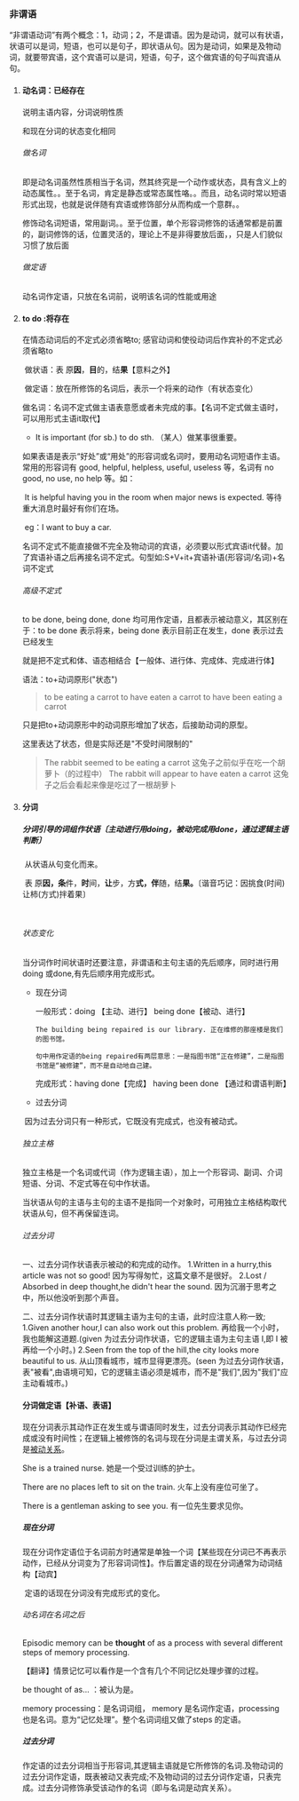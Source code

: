 ### 非谓语

   “非谓语动词”有两个概念：1，动词；2，不是谓语。因为是动词，就可以有状语，状语可以是词，短语，也可以是句子，即状语从句。因为是动词，如果是及物动词，就要带宾语，这个宾语可以是词，短语，句子，这个做宾语的句子叫宾语从句。

1. #### 动名词：已经存在

   说明主语内容，分词说明性质

   和现在分词的状态变化相同

   ###### 做名词

   ​       即是动名词虽然性质相当于名词，然其终究是一个动作或状态，具有含义上的动态属性。。至于名词，肯定是静态或常态属性咯。。而且，动名词时常以短语形式出现，也就是说伴随有宾语或修饰部分从而构成一个意群。。

   ​       修饰动名词短语，常用副词。。至于位置，单个形容词修饰的话通常都是前置的，副词修饰的话，位置灵活的，理论上不是非得要放后面，，只是人们貌似习惯了放后面

   

   

   ###### 做定语

    动名词作定语，只放在名词前，说明该名词的性能或用途

2. #### to do  :将存在

   在情态动词后的不定式必须省略to; 感官动词和使役动词后作宾补的不定式必须省略to

   ​    做状语：表 原**因**，**目**的，结**果**【意料之外】

   ​    做定语：放在所修饰的名词后，表示一个将来的动作（有状态变化）

   

   

   ​    做名词：名词不定式做主语表意愿或者未完成的事。【名词不定式做主语时，可以用形式主语it取代】

   - It is important (for sb.) to do sth. （某人）做某事很重要。

   如果表语是表示“好处”或“用处”的形容词或名词时，要用动名词短语作主语。常用的形容词有 good, helpful, helpless, useful, useless 等，名词有 no good, no use, no help 等。如：

   ​       It is helpful having you in the room when major news is expected. 等待重大消息时最好有你们在场。

   

   ​      eg：I want to buy a car.

   ​         名词不定式不能直接做不完全及物动词的宾语，必须要以形式宾语it代替。加了宾语补语之后再接名词不定式。句型如:S+V+it+宾语补语(形容词/名词)+名词不定式

   ######      高级不定式

   to be done, being done, done 均可用作定语，且都表示被动意义，其区别在于：to be done 表示将来，being done 表示目前正在发生，done 表示过去已经发生

   就是把不定式和体、语态相结合【一般体、进行体、完成体、完成进行体】

   语法：to+动词原形("状态")

   > to be eating a carrot
   > to have eaten a carrot
   > to have been eating a carrot

   只是把to+动词原形中的动词原形增加了状态，后接助动词的原型。

   这里表达了状态，但是实际还是"不受时间限制的"

   > The rabbit seemed to be eating a carrot
   > 这兔子之前似乎在吃一个胡萝卜（的过程中）
   > The rabbit will appear to have eaten a carrot
   > 这兔子之后会看起来像是吃过了一根胡萝卜

3. #### 分词

   

   ##### 分词引导的词组作状语〔主动进行用doing，被动完成用done，通过逻辑主语判断〕

   ​           从状语从句变化而来。

   ​           表 原**因，条**件，**时**间，**让**步，方**式，伴**随，结**果。**〔谐音巧记：因挑食(时间)让柿(方式)拌着果〕

   ​       

   

   ######   状态变化

   ​        当分词作时间状语时还要注意，非谓语和主句主语的先后顺序，同时进行用doing 或done,有先后顺序用完成形式。

   - 现在分词

     一般形式：doing 【主动、进行】        being done【被动、进行】

     ```
     The building being repaired is our library. 正在维修的那座楼是我们的图书馆。
     
     句中用作定语的being repaired有两层意思：一是指图书馆“正在修建”，二是指图书馆是“被修建”，而不是自动地自己建。
     ```

     完成形式：having  done【完成】    having  been done   【通过和谓语判断】

   - 过去分词

   ​                          因为过去分词只有一种形式，它既没有完成式，也没有被动式。

   

   ###### 独立主格

   ​       独立主格是一个名词或代词（作为逻辑主语），加上一个形容词、副词、介词短语、分词、不定式等在句中作状语。

   ​       当状语从句的主语与主句的主语不是指同一个对象时，可用独立主格结构取代状语从句，但不再保留连词。

   ###### 过去分词

   一、过去分词作状语表示被动的和完成的动作。
   1.Written in a hurry,this article was not so good!
   因为写得匆忙，这篇文章不是很好。
   2.Lost / Absorbed in deep thought,he didn't hear the sound.
   因为沉溺于思考之中，所以他没听到那个声音。

   二、过去分词作状语时其逻辑主语为主句的主语，此时应注意人称一致;
   1.Given another hour,I can also work out this problem.
   再给我一个小时，我也能解这道题.(given 为过去分词作状语，它的逻辑主语为主句主语 I,即 I 被再给一个小时。)
   2.Seen from the top of the hill,the city looks more beautiful to us.
   从山顶看城市，城市显得更漂亮。(seen 为过去分词作状语，表"被看",由语境可知，它的逻辑主语必须是城市，而不是"我们",因为"我们"应主动看城市。)

   ####  分词做定语【补语、表语】

   现在分词表示其动作正在发生或与谓语同时发生，过去分词表示其动作已经完成或没有时间性；在逻辑上被修饰的名词与现在分词是主谓关系，与过去分词是[被动关系](http://www.yygrammar.com/Article/non/)。

   She is a trained nurse. 她是一个受过训练的护士。

   There are no places left to sit on the train. 火车上没有座位可坐了。

   There is a gentleman asking to see you. 有一位先生要求见你。

   ##### 现在分词

   ​     现在分词作定语位于名词前方时通常是单独一个词【某些现在分词已不再表示动作，已经从分词变为了形容词词性】。作后置定语的现在分词通常为动词结构【动宾】

   ​     定语的话现在分词没有完成形式的变化。

   ###### 动名词在名词之后

   Episodic memory can be **thought** of as a process with several different steps of memory processing.
   
   【翻译】情景记忆可以看作是一个含有几个不同记忆处理步骤的过程。
   
   be thought of as... ：被认为是。
   
   memory processing：是名词词组， memory 是名词作定语，processing 也是名词。意为“记忆处理”。整个名词词组又做了steps 的定语。
   
   ##### 过去分词
   
   ​        作定语的过去分词相当于形容词,其逻辑主语就是它所修饰的名词.及物动词的过去分词作定语，既表被动又表完成;不及物动词的过去分词作定语，只表完成。过去分词修饰承受该动作的名词（即与名词是动宾关系）。